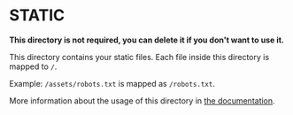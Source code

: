 # STATIC

**This directory is not required, you can delete it if you don't want to use it.**

This directory contains your static files.
Each file inside this directory is mapped to `/`.

Example: `/assets/robots.txt` is mapped as `/robots.txt`.

More information about the usage of this directory in [the documentation](https://nuxtjs.org/guide/assets#static).
